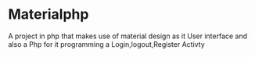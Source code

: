 # Materialphp
A project in php that makes use of material design as it User interface and also a
Php for it programming a Login,logout,Register Activty
